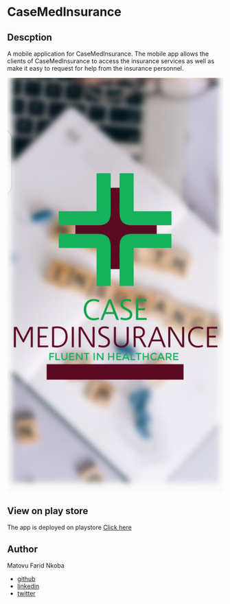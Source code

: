 # CaseMedInsurance

## Descption
A mobile application for CaseMedInsurance.
The mobile app allows the clients of CaseMedInsurance to access the insurance services as well as make it easy to request for help from the insurance personnel.

![screenshot](./assets/images/splash.png)

## View on play store
The app is deployed on playstore
[Click here](https://play.google.com/store/apps/details?id=com.faridorg.case_app)

## Author
Matovu Farid Nkoba
- [github](https://github.com/matovu-farid)
- [linkedin](https://www.linkedin.com/in/matovu-farid-48b80257)
- [twitter](https://twitter.com/matovu100)

